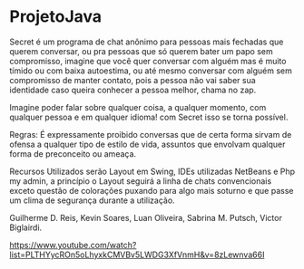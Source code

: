# ProjetoJava
Secret é um programa de chat anônimo para pessoas mais fechadas que querem conversar, ou pra pessoas que só querem bater um papo sem compromisso, imagine que você quer conversar com alguém mas é muito tímido ou com baixa autoestima, ou até mesmo conversar com alguém sem compromisso de manter contato, pois a pessoa não vai saber sua identidade caso queira conhecer a pessoa melhor, chama no zap.

Imagine poder falar sobre qualquer coisa, a qualquer momento, com qualquer pessoa e em qualquer idioma! com Secret isso se torna possível. 

Regras: É expressamente proibido conversas que de certa forma sirvam de ofensa a qualquer tipo de estilo de vida, assuntos que envolvam qualquer forma de preconceito ou ameaça.

Recursos Utilizados serão Layout em Swing, IDEs utilizadas NetBeans e Php my admin,
a princípio o Layout seguirá a linha de chats convencionais exceto questão de colorações puxando para algo mais soturno e que passe um clima de segurança durante a utilização.

Guilherme D. Reis,
Kevin Soares,
Luan Oliveira,
Sabrina M. Putsch,
Victor Biglairdi.

https://www.youtube.com/watch?list=PLTHYycROn5oLhyxkCMVBv5LWDG3XfVnmH&v=8zLewnva66I
